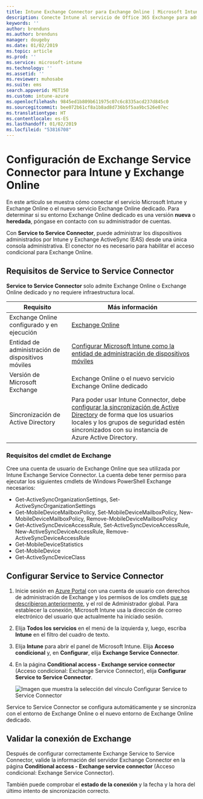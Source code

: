 ```yaml
---
title: Intune Exchange Connector para Exchange Online | Microsoft Intune
description: Conecte Intune al servicio de Office 365 Exchange para admitir la administración de dispositivos móviles (MDM) de Exchange ActiveSync.
keywords: ''
author: brenduns
ms.author: brenduns
manager: dougeby
ms.date: 01/02/2019
ms.topic: article
ms.prod: ''
ms.service: microsoft-intune
ms.technology: ''
ms.assetid: ''
ms.reviewer: muhosabe
ms.suite: ems
search.appverid: MET150
ms.custom: intune-azure
ms.openlocfilehash: 9845ed1b809b611975c07c6c8335acd237d845c0
ms.sourcegitcommit: bee072b61cf8a1b8ad8d736b5f5aa9bc526e07ec
ms.translationtype: HT
ms.contentlocale: es-ES
ms.lasthandoff: 01/02/2019
ms.locfileid: "53816708"
---
```

# <a name="configure-the-exchange-service-connector-for-intune-and-exchange-online"></a>Configuración de Exchange Service Connector para Intune y Exchange Online
En este artículo se muestra cómo conectar el servicio Microsoft Intune y Exchange Online o el nuevo servicio Exchange Online dedicado. Para determinar si su entorno Exchange Online dedicado es una versión **nueva** o **heredada**, póngase en contacto con su administrador de cuentas.

Con **Service to Service Connector**, puede administrar los dispositivos administrados por Intune y Exchange ActiveSync (EAS) desde una única consola administrativa.  El conector no es necesario para habilitar el acceso condicional para Exchange Online.

## <a name="service-to-service-connector-requirements"></a>Requisitos de Service to Service Connector
**Service to Service Connector** solo admite Exchange Online o Exchange Online dedicado y no requiere infraestructura local. 


|              Requisito               |                                                                                                            Más información                                                                                                            |
|----------------------------------------|----------------------------------------------------------------------------------------------------------------------------------------------------------------------------------------------------------------------------------------|
| Exchange Online configurado y en ejecución |                                                                                 [Exchange Online](https://technet.microsoft.com/library/jj200580.aspx)                                                                                 |
|   Entidad de administración de dispositivos móviles   |                                                       [Configurar Microsoft Intune como la entidad de administración de dispositivos móviles](mdm-authority-set.md)                                                       |
|       Versión de Microsoft Exchange       |                                                                                      Exchange Online o el nuevo servicio Exchange Online dedicado                                                                                      |
|    Sincronización de Active Directory    | Para poder usar Intune Connector, debe [configurar la sincronización de Active Directory](/intune/users-add) de forma que los usuarios locales y los grupos de seguridad estén sincronizados con su instancia de Azure Active Directory. |

### <a name="exchange-cmdlet-requirements"></a>Requisitos del cmdlet de Exchange

Cree una cuenta de usuario de Exchange Online que sea utilizada por Intune Exchange Service Connector. La cuenta debe tener permiso para ejecutar los siguientes cmdlets de Windows PowerShell Exchange necesarios:

 - Get-ActiveSyncOrganizationSettings, Set-ActiveSyncOrganizationSettings
 - Get-MobileDeviceMailboxPolicy, Set-MobileDeviceMailboxPolicy, New-MobileDeviceMailboxPolicy, Remove-MobileDeviceMailboxPolicy
 - Get-ActiveSyncDeviceAccessRule, Set-ActiveSyncDeviceAccessRule, New-ActiveSyncDeviceAccessRule, Remove-ActiveSyncDeviceAccessRule
 - Get-MobileDeviceStatistics
 - Get-MobileDevice
 - Get-ActiveSyncDeviceClass

## <a name="set-up-the-service-to-service-connector"></a>Configurar Service to Service Connector

1. Inicie sesión en [Azure Portal](https://portal.azure.com) con una cuenta de usuario con derechos de administración de Exchange y los permisos de los cmdlets [que se describieron anteriormente](#exchange-cmdlet-requirements), y el rol de Administrador global. Para establecer la conexión, Microsoft Intune usa la dirección de correo electrónico del usuario que actualmente ha iniciado sesión.

2. Elija **Todos los servicios** en el menú de la izquierda y, luego, escriba **Intune** en el filtro del cuadro de texto.

3. Elija **Intune** para abrir el panel de Microsoft Intune. Elija **Acceso condicional** y, en **Configurar**, elija **Exchange Service Connector**.

4.  En la página **Conditional access - Exchange service connector** (Acceso condicional: Exchange Service Connector), elija **Configurar Service to Service Connector**. 
   
     ![Imagen que muestra la selección del vínculo Configurar Service to Service Connector](media/exchange_service_connector.png)

Service to Service Connector se configura automáticamente y se sincroniza con el entorno de Exchange Online o el nuevo entorno de Exchange Online dedicado.

## <a name="validate-your-exchange-connection"></a>Validar la conexión de Exchange

Después de configurar correctamente Exchange Service to Service Connector, valide la información del servidor Exchange Connector en la página **Conditional access - Exchange service connector** (Acceso condicional: Exchange Service Connector).

También puede comprobar el **estado de la conexión** y la fecha y la hora del último intento de sincronización correcto.

 
